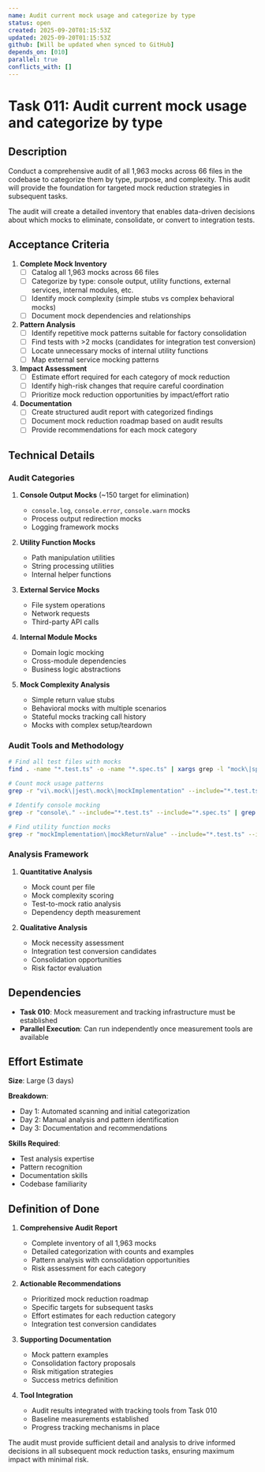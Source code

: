 ```yaml
---
name: Audit current mock usage and categorize by type
status: open
created: 2025-09-20T01:15:53Z
updated: 2025-09-20T01:15:53Z
github: [Will be updated when synced to GitHub]
depends_on: [010]
parallel: true
conflicts_with: []
---
```


# Task 011: Audit current mock usage and categorize by type

## Description

Conduct a comprehensive audit of all 1,963 mocks across 66 files in the codebase to categorize them by type, purpose, and complexity. This audit will provide the foundation for targeted mock reduction strategies in subsequent tasks.

The audit will create a detailed inventory that enables data-driven decisions about which mocks to eliminate, consolidate, or convert to integration tests.

## Acceptance Criteria

1. **Complete Mock Inventory**
   - [ ] Catalog all 1,963 mocks across 66 files
   - [ ] Categorize by type: console output, utility functions, external services, internal modules, etc.
   - [ ] Identify mock complexity (simple stubs vs complex behavioral mocks)
   - [ ] Document mock dependencies and relationships

2. **Pattern Analysis**
   - [ ] Identify repetitive mock patterns suitable for factory consolidation
   - [ ] Find tests with >2 mocks (candidates for integration test conversion)
   - [ ] Locate unnecessary mocks of internal utility functions
   - [ ] Map external service mocking patterns

3. **Impact Assessment**
   - [ ] Estimate effort required for each category of mock reduction
   - [ ] Identify high-risk changes that require careful coordination
   - [ ] Prioritize mock reduction opportunities by impact/effort ratio

4. **Documentation**
   - [ ] Create structured audit report with categorized findings
   - [ ] Document mock reduction roadmap based on audit results
   - [ ] Provide recommendations for each mock category

## Technical Details

### Audit Categories

1. **Console Output Mocks** (~150 target for elimination)
   - `console.log`, `console.error`, `console.warn` mocks
   - Process output redirection mocks
   - Logging framework mocks

2. **Utility Function Mocks**
   - Path manipulation utilities
   - String processing utilities
   - Internal helper functions

3. **External Service Mocks**
   - File system operations
   - Network requests
   - Third-party API calls

4. **Internal Module Mocks**
   - Domain logic mocking
   - Cross-module dependencies
   - Business logic abstractions

5. **Mock Complexity Analysis**
   - Simple return value stubs
   - Behavioral mocks with multiple scenarios
   - Stateful mocks tracking call history
   - Mocks with complex setup/teardown

### Audit Tools and Methodology

```bash
# Find all test files with mocks
find . -name "*.test.ts" -o -name "*.spec.ts" | xargs grep -l "mock\|spy\|stub"

# Count mock usage patterns
grep -r "vi\.mock\|jest\.mock\|mockImplementation" --include="*.test.ts" --include="*.spec.ts"

# Identify console mocking
grep -r "console\." --include="*.test.ts" --include="*.spec.ts" | grep -E "mock|spy|stub"

# Find utility function mocks
grep -r "mockImplementation\|mockReturnValue" --include="*.test.ts" --include="*.spec.ts"
```

### Analysis Framework

1. **Quantitative Analysis**
   - Mock count per file
   - Mock complexity scoring
   - Test-to-mock ratio analysis
   - Dependency depth measurement

2. **Qualitative Analysis**
   - Mock necessity assessment
   - Integration test conversion candidates
   - Consolidation opportunities
   - Risk factor evaluation

## Dependencies

- **Task 010**: Mock measurement and tracking infrastructure must be established
- **Parallel Execution**: Can run independently once measurement tools are available

## Effort Estimate

**Size**: Large (3 days)

**Breakdown**:
- Day 1: Automated scanning and initial categorization
- Day 2: Manual analysis and pattern identification
- Day 3: Documentation and recommendations

**Skills Required**:
- Test analysis expertise
- Pattern recognition
- Documentation skills
- Codebase familiarity

## Definition of Done

1. **Comprehensive Audit Report**
   - Complete inventory of all 1,963 mocks
   - Detailed categorization with counts and examples
   - Pattern analysis with consolidation opportunities
   - Risk assessment for each category

2. **Actionable Recommendations**
   - Prioritized mock reduction roadmap
   - Specific targets for subsequent tasks
   - Effort estimates for each reduction category
   - Integration test conversion candidates

3. **Supporting Documentation**
   - Mock pattern examples
   - Consolidation factory proposals
   - Risk mitigation strategies
   - Success metrics definition

4. **Tool Integration**
   - Audit results integrated with tracking tools from Task 010
   - Baseline measurements established
   - Progress tracking mechanisms in place

The audit must provide sufficient detail and analysis to drive informed decisions in all subsequent mock reduction tasks, ensuring maximum impact with minimal risk.